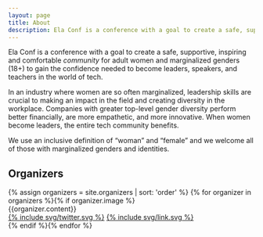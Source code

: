 ```yaml
---
layout: page
title: About
description: Ela Conf is a conference with a goal to create a safe, supportive, inspiring and comfortable _community_ for adult women and marginalized genders (18+) to gain the confidence needed to become leaders, speakers, and teachers in the world of tech.
---
```


Ela Conf is a conference with a goal to create a safe, supportive, inspiring and comfortable _community_ for adult women and marginalized genders (18+) to gain the confidence needed to become leaders, speakers, and teachers in the world of tech.

In an industry where women are so often marginalized, leadership skills are crucial to making an impact in the field and creating diversity in the workplace. Companies with greater top-level gender diversity perform better financially, are more empathetic, and more innovative. When women become leaders, the entire tech community benefits.

We use an inclusive definition of “woman” and “female” and we welcome all of those with marginalized genders and identities.

## Organizers

<div class="organizers">
  {% assign organizers = site.organizers | sort: 'order' %}
  {% for organizer in organizers %}{% if organizer.image %}
  <div class="organizer">
    <div class="organizer-img" style="background-image:url({{site.baseurl}}/images/organizers/{{organizer.image}})"></div>
    <div class="organizer-bio">
      <div class="hide-mobile">{{organizer.content}}</div>
      <div class="organizer-links">
        <a href="https://www.twitter.com/{{organizer.handle}}" class="fill-purple">{% include svg/twitter.svg %}</a>
        <a href="{{organizer.link}}" class="fill-purple">{% include svg/link.svg %}</a>
      </div>
    </div>
  </div>
  {% endif %}{% endfor %}
</div>
